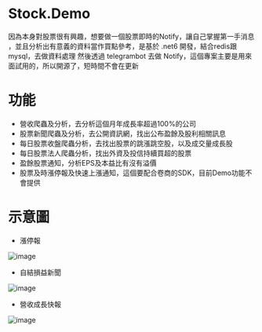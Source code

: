 # Stock.Demo

因為本身對股票很有興趣，想要做一個股票即時的Notify，讓自己掌握第一手消息
，並且分析出有意義的資料當作買點參考，是基於 .net6 開發，結合redis跟 mysql，去做資料處理
然後透過 telegrambot 去做 Notify，這個專案主要是用來面試用的，所以開源了，短時間不會在更新

# 功能

- 營收爬蟲及分析，去分析這個月年成長率超過100%的公司
- 股票新聞爬蟲及分析，去公開資訊網，找出公布盈餘及股利相關訊息
- 每日股票收盤爬蟲分析，去找出股票的跳漲跳空股，以及成交量成長股
- 每日股票法人爬蟲分析，找出外資及投信持續買超的股票
- 盈餘股票通知，分析EPS及本益比有沒有溢價
- 股票及時漲停報及快速上漲通知，這個要配合卷商的SDK，目前Demo功能不會提供

# 示意圖

- 漲停報

![image](https://user-images.githubusercontent.com/57789269/177086817-30047bfb-0e4d-4c27-8ea9-e71c2750807a.png)

- 自結損益新聞

![image](https://user-images.githubusercontent.com/57789269/177086906-a8ba1364-ba2e-420c-a450-f08fc06856a1.png)

- 營收成長快報

![image](https://user-images.githubusercontent.com/57789269/177087083-7a572560-7987-483a-a021-455365f01487.png)


